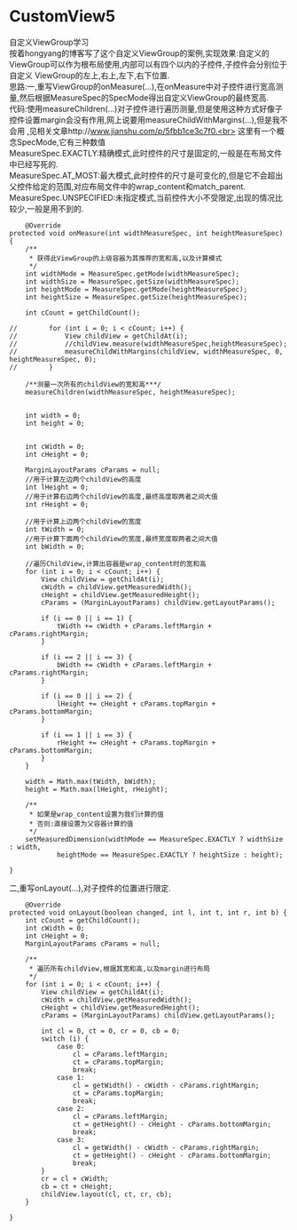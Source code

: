 # CustomView5
自定义ViewGroup学习<br>
按着hongyang的博客写了这个自定义ViewGroup的案例,实现效果:自定义的ViewGroup可以作为根布局使用,内部可以有四个以内的子控件,子控件会分别位于自定义
ViewGroup的左上,右上,左下,右下位置.<br>
思路:一,重写ViewGroup的onMeasure(...),在onMeasure中对子控件进行宽高测量,然后根据MeasureSpec的SpecMode得出自定义ViewGroup的最终宽高.<br>
代码:使用measureChildren(...)对子控件进行遍历测量,但是使用这种方式好像子控件设置margin会没有作用,网上说要用measureChildWithMargins(...),但是我不会用
,见相关文章http://www.jianshu.com/p/5fbb1ce3c7f0.<br>
这里有一个概念SpecMode,它有三种数值<br>
MeasureSpec.EXACTLY:精确模式,此时控件的尺寸是固定的,一般是在布局文件中已经写死的.<br>
MeasureSpec.AT_MOST:最大模式,此时控件的尺寸是可变化的,但是它不会超出父控件给定的范围,对应布局文件中的wrap_content和match_parent.<br>
MeasureSpec.UNSPECIFIED:未指定模式,当前控件大小不受限定,出现的情况比较少,一般是用不到的.<br>


        @Override
    protected void onMeasure(int widthMeasureSpec, int heightMeasureSpec) {
        /**
         * 获得此ViewGroup的上级容器为其推荐的宽和高,以及计算模式
         */
        int widthMode = MeasureSpec.getMode(widthMeasureSpec);
        int widthSize = MeasureSpec.getSize(widthMeasureSpec);
        int heightMode = MeasureSpec.getMode(heightMeasureSpec);
        int heightSize = MeasureSpec.getSize(heightMeasureSpec);

        int cCount = getChildCount();

    //        for (int i = 0; i < cCount; i++) {
    //            View childView = getChildAt(i);
    //            //childView.measure(widthMeasureSpec,heightMeasureSpec);
    //            measureChildWithMargins(childView, widthMeasureSpec, 0, heightMeasureSpec, 0);
    //        }

        /**测量一次所有的childView的宽和高***/
        measureChildren(widthMeasureSpec, heightMeasureSpec);


        int width = 0;
        int height = 0;


        int cWidth = 0;
        int cHeight = 0;

        MarginLayoutParams cParams = null;
        //用于计算左边两个childView的高度
        int lHeight = 0;
        //用于计算右边两个childView的高度,最终高度取两者之间大值
        int rHeight = 0;

        //用于计算上边两个childView的宽度
        int tWidth = 0;
        //用于计算下面两个childView的宽度,最终宽度取两者之间大值
        int bWidth = 0;

        //遍历ChildView,计算出容器是wrap_content时的宽和高
        for (int i = 0; i < cCount; i++) {
            View childView = getChildAt(i);
            cWidth = childView.getMeasuredWidth();
            cHeight = childView.getMeasuredHeight();
            cParams = (MarginLayoutParams) childView.getLayoutParams();

            if (i == 0 || i == 1) {
                tWidth += cWidth + cParams.leftMargin + cParams.rightMargin;
            }

            if (i == 2 || i == 3) {
                bWidth += cWidth + cParams.leftMargin + cParams.rightMargin;
            }

            if (i == 0 || i == 2) {
                lHeight += cHeight + cParams.topMargin + cParams.bottomMargin;
            }

            if (i == 1 || i == 3) {
                rHeight += cHeight + cParams.topMargin + cParams.bottomMargin;
            }
        }

        width = Math.max(tWidth, bWidth);
        height = Math.max(lHeight, rHeight);

        /**
         * 如果是wrap_content设置为我们计算的值
         * 否则:直接设置为父容器计算的值
         */
        setMeasuredDimension(widthMode == MeasureSpec.EXACTLY ? widthSize : width,
                heightMode == MeasureSpec.EXACTLY ? heightSize : height);

    }
    
二,重写onLayout(...),对子控件的位置进行限定.

        @Override
    protected void onLayout(boolean changed, int l, int t, int r, int b) {
        int cCount = getChildCount();
        int cWidth = 0;
        int cHeight = 0;
        MarginLayoutParams cParams = null;

        /**
         * 遍历所有childView,根据其宽和高,以及margin进行布局
         */
        for (int i = 0; i < cCount; i++) {
            View childView = getChildAt(i);
            cWidth = childView.getMeasuredWidth();
            cHeight = childView.getMeasuredHeight();
            cParams = (MarginLayoutParams) childView.getLayoutParams();

            int cl = 0, ct = 0, cr = 0, cb = 0;
            switch (i) {
                case 0:
                    cl = cParams.leftMargin;
                    ct = cParams.topMargin;
                    break;
                case 1:
                    cl = getWidth() - cWidth - cParams.rightMargin;
                    ct = cParams.topMargin;
                    break;
                case 2:
                    cl = cParams.leftMargin;
                    ct = getHeight() - cHeight - cParams.bottomMargin;
                    break;
                case 3:
                    cl = getWidth() - cWidth - cParams.rightMargin;
                    ct = getHeight() - cHeight - cParams.bottomMargin;
                    break;
            }
            cr = cl + cWidth;
            cb = ct + cHeight;
            childView.layout(cl, ct, cr, cb);
        }

    }
